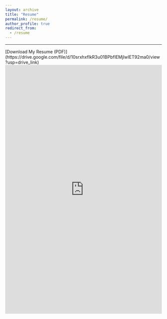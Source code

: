 ```yaml
---
layout: archive
title: "Resume"
permalink: /resume/
author_profile: true
redirect_from:
  - /resume
---
```


<hr>
[Download My Resume (PDF)](https://drive.google.com/file/d/10srxhxflkR3u01BPbfIEMjlwIET92ma0/view?usp=drive_link)

<iframe src="https://drive.google.com/file/d/10srxhxflkR3u01BPbfIEMjlwIET92ma0/preview" width="100%" height="800px" frameborder="0"></iframe>

